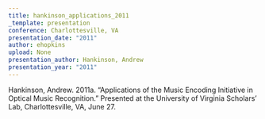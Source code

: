 ```yaml
---
title: hankinson_applications_2011
_template: presentation
conference: Charlottesville, VA
presentation_date: "2011"
author: ehopkins
upload: None
presentation_author: Hankinson, Andrew
presentation_year: "2011"
---
```

Hankinson, Andrew. 2011a. “Applications of the Music Encoding Initiative in Optical Music Recognition.” Presented at the University of Virginia Scholars’ Lab, Charlottesville, VA, June 27.